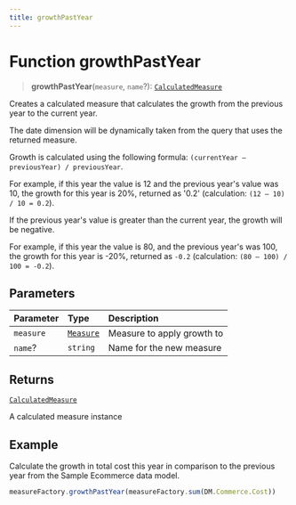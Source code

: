 ```yaml
---
title: growthPastYear
---
```


# Function growthPastYear

> **growthPastYear**(`measure`, `name`?): [`CalculatedMeasure`](../../../interfaces/interface.CalculatedMeasure.md)

Creates a calculated measure that calculates the growth from the previous year to the current year.

The date dimension will be dynamically taken from the query that uses the returned measure.

Growth is calculated using the following formula: `(currentYear – previousYear) / previousYear`.

For example, if this year the value is 12 and the previous year's value was 10, the growth for
this year is 20%, returned as '0.2' (calculation: `(12 – 10) / 10 = 0.2`).

If the previous year's value is greater than the current year, the growth will be negative.

For example, if this year the value is 80, and the previous year's was 100, the growth for
this year is -20%, returned as `-0.2` (calculation: `(80 – 100) / 100 = -0.2`).

## Parameters

| Parameter | Type | Description |
| :------ | :------ | :------ |
| `measure` | [`Measure`](../../../interfaces/interface.Measure.md) | Measure to apply growth to |
| `name`? | `string` | Name for the new measure |

## Returns

[`CalculatedMeasure`](../../../interfaces/interface.CalculatedMeasure.md)

A calculated measure instance

## Example

Calculate the growth in total cost this year in comparison to the previous year from the Sample
Ecommerce data model.
```ts
measureFactory.growthPastYear(measureFactory.sum(DM.Commerce.Cost))
```
